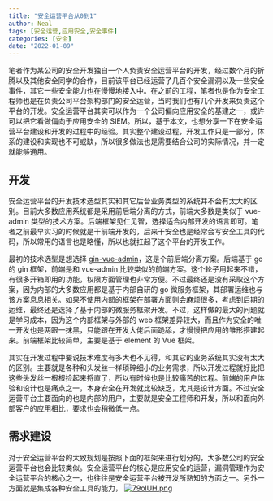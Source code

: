 ```yaml
---
title: "安全运营平台从0到1"
author: Neal
tags: [安全运营,应用安全,安全事件]
categories: [安全]
date: "2022-01-09"
---
```


笔者作为某公司的安全开发独自一个人负责安全运营平台的开发，经过数个月的折腾以及其他安全同学的合作，目前该平台已经运营了几百个安全漏洞以及一些安全事件，其它一些安全能力也在慢慢地接入中。在之前的工程，笔者也是作为安全工程师也是在负责公司平台架构部门的安全运营，当时我们也有几个开发来负责这个平台的开发。安全运营平台其实可以作为一个公司偏向应用安全的基建之一，或许可以把它看做偏向于应用安全的 SIEM。所以，基于本文，也想分享一下在安全运营平台建设和开发的过程中的经验。其实整个建设过程，开发工作只是一部分，体系的建设和实现也不可或缺，所以很多做法也是需要结合公司的实际情况，并一定就能够通用。

## 开发

安全运营平台的开发技术选型其实和其它后台业务类型的系统并不会有太大的区别。目前大多数应用系统都是采用前后端分离的方式，前端大多数是类似于 vue-admin 类型的技术方案。后端框架见仁见智，选择适合内部开发的语言即可。笔者之前最早实习的时候就是干前端开发的，后来干安全也是经常会写安全工具的代码，所以常用的语言也是略懂，所以也就扛起了这个平台的开发工作。

最初的技术选型是想选择 [gin-vue-admin](https://github.com/flipped-aurora/gin-vue-admin)，这是个前后端分离方案。后端基于 go 的 gin 框架，前端是和 vue-admin 比较类似的前端方案。这个轮子用起来不错，有很多开箱即用的功能，权限方面管理也非常方便。不过最终还是没有采取这个方案，因为内部的大多数应用都是基于内部自研的 go 微服务框架，其部署运维也与该方案息息相关。如果不使用内部的框架在部署方面则会麻烦很多，考虑到后期的运维，最终还是选择了基于内部的微服务框架开发。不过，这样做的最大的问题就是学习成本，因为这个内部框架与外部的 web 框架差异较大，而且作为安全的唯一开发也是两眼一抹黑，只能跟在开发大佬后面跪舔，才慢慢把应用的雏形搭建起来。前端框架比较简单，主要是基于 element 的 Vue 框架。

其实在开发过程中要说技术难度有多大也不见得，和其它的业务系统其实没有太大的区别。主要就是各种和头发丝一样琐碎细小的业务需求，所以开发过程就好比把这些头发丝一根根捡起来捋直了，所以有时候也是比较痛苦的过程。前端的用户体验和设计也是痛点之一，本身安全在开发就比较缺乏，尤其是设计方面。不过安全运营平台主要面向的也是内部的用户，主要就是安全工程师和开发，所以和面向外部客户的应用相比，要求也会稍微低一点。

## 需求建设

对于安全运营平台的大致规划是按照下面的框架来进行划分的，大多数公司的安全运营平台也会比较类似。安全运营平台的核心是应用安全的运营，漏洞管理作为安全运营平台的核心之一，也往往是安全运营平台被开发所熟知的方面之一。另外一方面就是集成各种安全工具的能力，
[![79olUH.png](https://s4.ax1x.com/2022/01/07/79olUH.png)](https://imgtu.com/i/79olUH)
